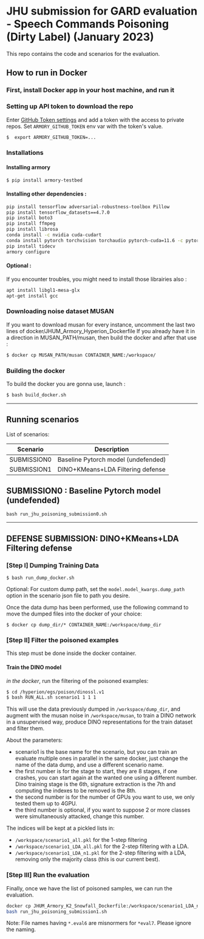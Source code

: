# JHU submission for GARD evaluation - Speech Commands Poisoning (Dirty Label) (January 2023)

This repo contains the code and scenarios for the evaluation.


## How to run in Docker

### First, install Docker app in your host machine, and run it

### Setting up API token to download the repo

Enter [GitHub Token settings](https://github.com/settings/tokens) and add a token with the access to private repos.
Set `ARMORY_GITHUB_TOKEN` env var with the token's value.

```bash
$  export ARMORY_GITHUB_TOKEN=...
```

### Installations

#### Installing armory
```bash
$ pip install armory-testbed
```

#### Installing other dependencies :
```bash
pip install tensorflow adversarial-robustness-toolbox Pillow 
pip install tensorflow_datasets==4.7.0 
pip install boto3 
pip install ffmpeg 
pip install librosa 
conda install -c nvidia cuda-cudart 
conda install pytorch torchvision torchaudio pytorch-cuda=11.6 -c pytorch -c nvidia
pip install tidecv 
armory configure
```


#### Optional :
If you encounter troubles, you might need to install those librairies also :
```bash
apt install libgl1-mesa-glx
apt-get install gcc
```

### Downloading noise dataset MUSAN
If you want to download musan for every instance, uncomment the last two lines of docker/JHUM_Armory_Hyperion_Dockerfile
If you already have it in a direction in MUSAN_PATH/musan, then build the docker and after that use :

```bash
$ docker cp MUSAN_PATH/musan CONTAINER_NAME:/workspace/
```
### Building the docker
To build the docker you are gonna use, launch :
```bash
$ bash build_docker.sh
```
<hr>

## Running scenarios

List of scenarios:

|  Scenario      | Description                                                           |
| -------------- | ----------------------------------------------------------------------|
| SUBMISSION0    | Baseline Pytorch model (undefended)                                   |
| SUBMISSION1    | DINO+KMeans+LDA Filtering defense                                     |

##  SUBMISSION0 : Baseline Pytorch model (undefended)
```bash run_jhu_poisoning_submission0.sh```
<hr>

## DEFENSE SUBMISSION: DINO+KMeans+LDA Filtering defense

### [Step I] Dumping Training Data

```
$ bash run_dump_docker.sh
```

Optional: For custom dump path, set the `model.model_kwargs.dump_path` option in the scenario json file to path you desire.

Once the data dump has been performed, use the following command to move the dumped files into the docker of your choice:

```
$ docker cp dump_dir/* CONTAINER_NAME:/workspace/dump_dir
```

###  [Step II] Filter the poisoned examples
This step must be done inside the docker container.

#### Train the DINO model
*in the docker*, run the filtering of the poisoned examples:
```bash
$ cd /hyperion/egs/poison/dinossl.v1
$ bash RUN_ALL.sh scenario1 1 1 1
```
This will use the data previously dumped in <code>/workspace/dump_dir</code>, and augment with the musan noise in <code>/workspace/musan</code>,
to train a DINO network in a unsupervised way, produce DINO representations for the train dataset and filter them.

About the parameters:
- scenario1 is the base name for the scenario, but you can train an evaluate multiple ones in parallel in the same docker, just change the name of the data dump, and use a different scenario name.
- the first number is for the stage to start, they are 8 stages, if one crashes, you can start again at the wanted one using a different number. Dino training stage is the 6th, signature extraction is the 7th and computing the indexes to be removed is the 8th.
- the second number is for the number of GPUs you want to use, we only tested them up to 4GPU.
- the third number is optional, if you want to suppose 2 or more classes were simultaneously attacked, change this number.

The indices will be kept at a pickled lists in:
- <code>/workspace/scenario1_all.pkl</code> for the 1-step filtering
- <code>/workspace/scenario1_LDA_all.pkl</code> for the 2-step filtering with a LDA.
- <code>/workspace/scenario1_LDA_n1.pkl</code> for the 2-step filtering with a LDA, removing only the majority class (this is our current best).

###  [Step III] Run the evaluation
Finally, once we have the list of poisoned samples, we can run the evaluation.
```bash
docker cp JHUM_Armory_K2_Snowfall_Dockerfile:/workspace/scenario1_LDA_n1.pkl data_to_keep.pkl
bash run_jhu_poisoning_submission1.sh
```


Note: File names having <code>*.eval6</code> are misnormers for <code>*eval7</code>. Please ignore the naming.

